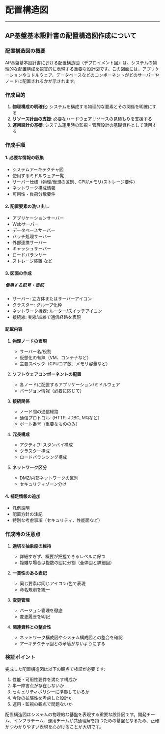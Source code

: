 # 配置構造図

---

## AP基盤基本設計書の配置構造図作成について

### 配置構造図の概要

AP基盤基本設計書における配置構造図（デプロイメント図）は、システムの物理的な配置構成を視覚的に表現する重要な設計図です。この図面には、アプリケーションやミドルウェア、データベースなどのコンポーネントがどのサーバ゙ーやノードに配置されるかが示されます。

### 作成目的

1. **物理構成の明確化**: システムを構成する物理的な要素とその関係を明確にする
2. **リソース計画の支援**: 必要なハードウェアリソースの見積もりを支援する
3. **運用設計の基礎**: システム運用時の監視・管理設計の基礎資料として活用する

### 作成手順

#### 1. 必要な情報の収集
- システムアーキテクチャ図
- 使用するミドルウェア一覧
- サーバー仕様（物理/仮想の区別、CPU/メモリ/ストレージ要件）
- ネットワーク構成情報
- 可用性・負荷分散要件

#### 2. 配置要素の洗い出し
- アプリケーションサーバー
- Webサーバー
- データベースサーバー
- バッチ処理サーバー
- 外部連携サーバー
- キャッシュサーバー
- ロードバランサー
- ストレージ装置 など

#### 3. 図面の作成

##### 使用する記号・表記
- サーバー: 立方体またはサーバーアイコン
- クラスター: グループ化枠
- ネットワーク機器: ルーター/スイッチアイコン
- 接続線: 実線/点線で通信経路を表現

#### 記載内容
1. **物理ノードの表現**
   - サーバー名/役割
   - 仮想化の有無（VM、コンテナなど）
   - 主要スペック（CPUコア数、メモリ容量など）

2. **ソフトウェアコンポーネントの配置**
   - 各ノードに配置するアプリケーション/ミドルウェア
   - バージョン情報（必要に応じて）

3. **接続関係**
   - ノード間の通信経路
   - 通信プロトコル（HTTP, JDBC, MQなど）
   - ポート番号（重要なもののみ）

4. **冗長構成**
   - アクティブ-スタンバイ構成
   - クラスター構成
   - ロードバランシング構成

5. **ネットワーク区分**
   - DMZ/内部ネットワークの区別
   - セキュリティゾーン分け

#### 4. 補足情報の追加
- 凡例説明
- 配置方針の注記
- 特別な考慮事項（セキュリティ、性能面など）

### 作成時の注意点

1. **適切な抽象度の維持**
   - 詳細すぎず、概要が把握できるレベルに保つ
   - 複雑な場合は複数の図に分割（全体図と詳細図）

2. **一貫性のある表記**
   - 同じ要素は同じアイコン/色で表現
   - 命名規則を統一

3. **変更管理**
   - バージョン管理を徹底
   - 変更履歴を明記

4. **関連資料との整合性**
   - ネットワーク構成図やシステム構成図との整合を確認
   - アーキテクチャ図との矛盾がないようにする

### 検証ポイント

完成した配置構造図は以下の観点で検証が必要です:
1. 性能・可用性要件を満たす構成か
2. 単一障害点が存在しないか
3. セキュリティポリシーに準拠しているか
4. 今後の拡張性を考慮した設計か
5. 運用・監視の観点で問題ないか

配置構造図はシステムの物理的な基盤を表現する重要な設計図です。開発チーム、インフラチーム、運用チームが共通理解を持つための基盤となるため、正確かつわかりやすい表現を心がけることが大切です。
